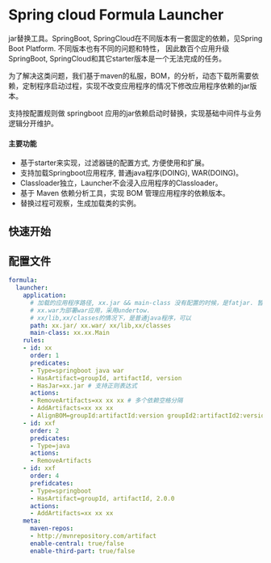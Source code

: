 # Spring cloud Formula Launcher
jar替换工具。SpringBoot, SpringCloud在不同版本有一套固定的依赖，见Spring Boot Platform. 不同版本也有不同的问题和特性，
因此数百个应用升级SpringBoot, SpringCloud和其它starter版本是一个无法完成的任务。

为了解决这类问题，我们基于maven的私服，BOM，的分析，动态下载所需要依赖，定制程序启动过程，实现不改变应用程序的情况下修改应用程序依赖的jar版本。

支持按配置规则做 springboot 应用的jar依赖启动时替换，实现基础中间件与业务逻辑分开维护。

#### 主要功能
* 基于starter来实现，过滤器链的配置方式, 方便使用和扩展。
* 支持加载Springboot应用程序, 普通java程序(DOING), WAR(DOING)。
* Classloader独立，Launcher不会浸入应用程序的Classloader。
* 基于 Maven 依赖分析工具，实现 BOM 管理应用程序的依赖版本。
* 替换过程可观察，生成加载类的实例。

## 快速开始


## 配置文件
```yaml
formula:
  launcher:
    application:
      # 加载的应用程序路径, xx.jar && main-class 没有配置的时候，是fatjar. 暂时只支持springboot格式的fatjar.
      # xx.war为部署war应用，采用undertow.
      # xx/lib,xx/classes的情况下，是普通java程序，可以
      path: xx.jar/ xx.war/ xx/lib,xx/classes
      main-class: xx.xx.Main
    rules:
    - id: xx
      order: 1
      predicates:
      - Type=springboot java war
      - HasArtifact=groupId, artifactId, version
      - HasJar=xx.jar # 支持正则表达式
      actions:
      - RemoveArtifacts=xx xx xx # 多个依赖空格分隔
      - AddArtifacts=xx xx xx
      - AlignBOM=groupId:artifactId:version groupId2:artifactId2:version 
    - id: xxf
      order: 2
      predicates:
      - Type=java
      actions:
      - RemoveArtifacts
    - id: xxf
      order: 4
      prefidcates:
      - Type=springboot
      - HasArtifact=groupId, artifactId, 2.0.0
      actions:
      - AddArtifacts=xx xx xx
    meta:
      maven-repos:
      - http://mvnrepository.com/artifact
      enable-central: true/false
      enable-third-part: true/false
```
